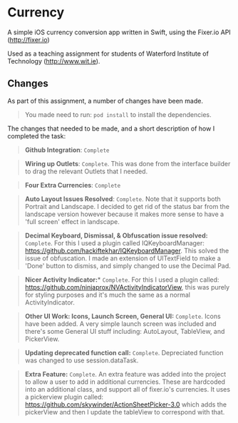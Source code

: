 # Currency
A simple iOS currency conversion app written in Swift, using the Fixer.io API (http://fixer.io)

Used as a teaching assignment for students of Waterford Institute of Technology (http://www.wit.ie).

## Changes
As part of this assignment, a number of changes have been made.
>You made need to run: `pod install` to install the dependencies.

The changes that needed to be made, and a short description of how I completed the task:
>**Github Integration**: `Complete`

>**Wiring up Outlets**: `Complete`. This was done from the interface builder to drag the relevant Outlets that I needed.

>**Four Extra Currencies**: `Complete`

>**Auto Layout Issues Resolved**: `Complete`. Note that it supports both Portrait and Landscape. I decided to get rid of the status bar from the landscape version however because it makes more sense to have a 'full screen' effect in landscape.

>**Decimal Keyboard, Dismissal, & Obfuscation issue resolved:** `Complete`. For this I used a plugin called IQKeyboardManager: https://github.com/hackiftekhar/IQKeyboardManager. This solved the issue of obfuscation. I made an extension of UITextField to make a 'Done' button to dismiss, and simply changed to use the Decimal Pad.

>**Nicer Activity Indicator:*** `Complete`. For this I used a plugin called: https://github.com/ninjaprox/NVActivityIndicatorView, this was purely for styling purposes and it's much the same as a normal ActivityIndicator.

>**Other UI Work: Icons, Launch Screen, General UI:** `Complete`. Icons have been added. A very simple launch screen was included and there's some General UI stuff including: AutoLayout, TableView, and PickerView.

>**Updating deprecated function call:** `Complete`. Depreciated function was changed to use session.dataTask.

>**Extra Feature:** `Complete`. An extra feature was added into the project to allow a user to add in additional currencies. These are hardcoded into an additional class, and support all of fixer.io's currencies. It uses a pickerview plugin called: https://github.com/skywinder/ActionSheetPicker-3.0 which adds the pickerView and then I update the tableView to correspond with that.  
